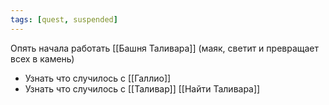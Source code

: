 ```yaml
---
tags: [quest, suspended]
---
```


Опять начала работать [[Башня Таливара]] (маяк, светит и превращает всех в камень)

- Узнать что случилось с [[Галлио]]
- Узнать что случилось с [[Таливар]] [[Найти Таливара]]
